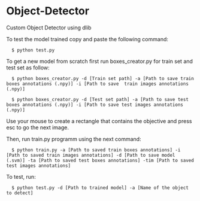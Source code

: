 # Object-Detector
Custom Object Detector using dlib

To test the model trained copy and paste the following command:

      $ python test.py

To get a new model from scratch first run boxes_creator.py for train set and test set as follow:

      $ python boxes_creator.py -d [Train set path] -a [Path to save train boxes annotations (.npy)] -i [Path to save  train images annotations (.npy)]
      
      $ python boxes_creator.py -d [Test set path] -a [Path to save test boxes annotations (.npy)] -i [Path to save test images annotations (.npy)]

Use your mouse to create a rectangle that contains the objective and press esc to go the next image.

Then, run train.py programm using the next command:

      $ python train.py -a [Path to saved train boxes annotations] -i [Path to saved train images annotations] -d [Path to save model (.svm)] -ta [Path to saved test boxes annotations] -tim [Path to saved test images annotations]
      
To test, run:

      $ python test.py -d [Path to trained model] -a [Name of the object to detect]
